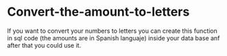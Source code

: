 # Convert-the-amount-to-letters
If you want to convert your numbers to letters you can create this function in sql code (the amounts are in Spanish languaje) inside your data base anf after that you could use it.
